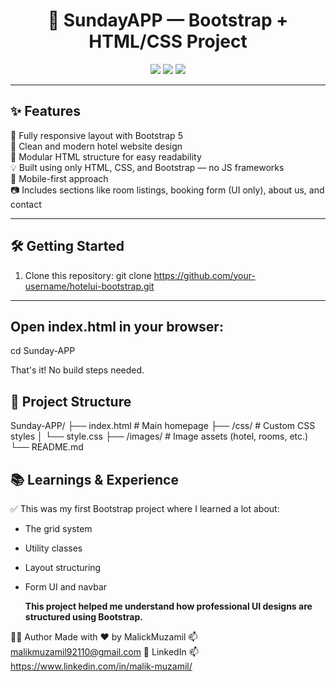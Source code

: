 <h1 align="center">🏨 SundayAPP — Bootstrap + HTML/CSS Project</h1>

<p align="center">
  <img src="https://img.shields.io/badge/Built%20With-Bootstrap%20%2B%20HTML%2FCSS-purple?style=for-the-badge" />
  <img src="https://img.shields.io/badge/Responsive-Yes-brightgreen?style=for-the-badge" />
  <img src="https://img.shields.io/badge/Functionality-UI%20Only-lightgrey?style=for-the-badge" />
</p>

---

## ✨ Features

🔹 Fully responsive layout with Bootstrap 5  
🎯 Clean and modern hotel website design  
🧩 Modular HTML structure for easy readability  
💡 Built using only HTML, CSS, and Bootstrap — no JS frameworks  
📱 Mobile-first approach  
📷 Includes sections like room listings, booking form (UI only), about us, and contact

---

## 🛠️ Getting Started

1. Clone this repository:
git clone https://github.com/your-username/hotelui-bootstrap.git

---

## Open index.html in your browser:
cd Sunday-APP

That's it! No build steps needed.

## 📁 Project Structure
Sunday-APP/
├── index.html           # Main homepage
├── /css/                # Custom CSS styles
│   └── style.css
├── /images/             # Image assets (hotel, rooms, etc.)
└── README.md


## 📚 Learnings & Experience
✅ This was my first Bootstrap project where I learned a lot about:
- The grid system
- Utility classes
- Layout structuring
- Form UI and navbar

  **This project helped me understand how professional UI designs are structured using Bootstrap.**

🧑‍💻 Author
Made with ❤️ by MalickMuzamil
📫 malikmuzamil92110@gmail.com
🔗 LinkedIn 📫 https://www.linkedin.com/in/malik-muzamil/

